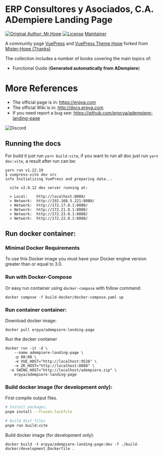 # ERP Consultores y Asociados, C.A. ADempiere Landing Page

[![Original Author: Mr.Hope](https://img.shields.io/badge/Author-Mr.Hope-blue.svg?style=for-the-badge)](https://mrhope.site)
[![License](https://img.shields.io/github/license/mister-hope/mister-hope.github.io?style=for-the-badge)](https://github.com/Mister-Hope/Mister-Hope.github.io/blob/master/LICENSE)
[Maintainer](https://github.com/yamelsenih)

A community page [VuePress](https://v2.vuepress.vuejs.org/) and [VuePress Theme Hope](https://vuepress-theme-hope.github.io/v2/) forked from [Mister-Hope (Thanks)](https://github.com/Mister-Hope/Mister-Hope.github.io)

The collection includes a number of books covering the main topics of:

- Functional Guide (**Generated automatically from ADempiere**)

# More References

- The official page is in: https://erpya.com
- The official Wiki is in: http://docs.erpya.com
- If you need report a bug see: https://github.com/erpcya/adempiere-landing-page

![Discord](https://img.shields.io/discord/876231677209374750)

## Running the docs

For build it just run `yarn build:vite`, if you want to run all doc just run `yarn dev:vite`, a result after run can be:

```Shell
yarn run v1.22.19
$ vuepress-vite dev src
info Initializing VuePress and preparing data...

  vite v2.9.12 dev server running at:

  > Local:    http://localhost:8080/
  > Network:  http://192.168.5.221:8080/
  > Network:  http://172.17.0.1:8080/
  > Network:  http://172.21.0.1:8080/
  > Network:  http://172.23.0.1:8080/
  > Network:  http://172.22.0.1:8080/
```

## Run docker container:

### Minimal Docker Requirements

To use this Docker image you must have your Docker engine version greater than or equal to 3.0.

### Run with Docker-Compose

Or easy run container using `docker-compose` with follow command:

```shell
docker compose -f build-docker/docker-compose.yaml up
```

### Run container container:

Download docker image:

```shell
docker pull erpya/adempiere-landing-page
```

Run the docker container

```shell
docker run -it -d \
	--name adempiere-landing-page \
	-p 80:80 \
	-e VUE_HOST="http://localhost:9526" \
	-e ZK_HOST="http://localhost:8888" \
  -e SWING_HOST="http://localhost/adempiere.zip" \
	erpya/adempiere-landing-page
```

### Build docker image (for development only):

First compile output files.

```bash
# Install packages.
pnpm install --frozen-lockfile

# build dist files
pnpm run build:vite
```

Build docker image (for development only):

```shell
docker build -t erpya/adempiere-landing-page:dev -f ./build-docker/development.Dockerfile .
```
